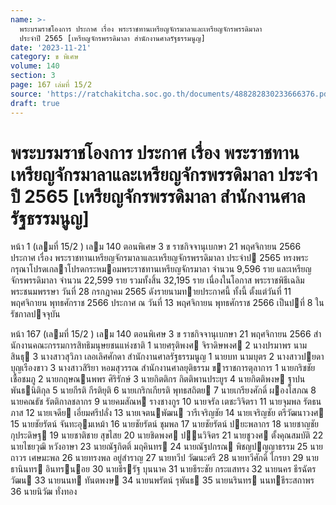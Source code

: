 ```yaml
---
name: >-
  พระบรมราชโองการ ประกาศ เรื่อง พระราชทานเหรียญจักรมาลาและเหรียญจักรพรรดิมาลา
  ประจำปี 2565 [เหรียญจักรพรรดิมาลา สำนักงานศาลรัฐธรรมนูญ]
date: '2023-11-21'
category: ข พิเศษ
volume: 140
section: 3
page: 167 เล่มที่ 15/2
source: 'https://ratchakitcha.soc.go.th/documents/488282830233666376.pdf'
draft: true
---
```


# พระบรมราชโองการ ประกาศ เรื่อง พระราชทานเหรียญจักรมาลาและเหรียญจักรพรรดิมาลา ประจำปี 2565 [เหรียญจักรพรรดิมาลา สำนักงานศาลรัฐธรรมนูญ]

หน้า 1 (เลมที่ 15/2 ) เลม 140 ตอนพิเศษ 3 ข ราชกิจจานุเบกษา 21 พฤศจิกายน 2566 ประกาศ เรื่อง พระราชทานเหรียญจักรมาลาและเหรียญจักรพรรดิมาลา ประจําป 2565 ทรงพระกรุณาโปรดเกลาโปรดกระหมอมพระราชทานเหรียญจักรมาลา จํานวน 9,596 ราย และเหรียญจักรพรรดิมาลา จํานวน 22,599 ราย รวมทั้งสิ้น 32,195 ราย เนื่องในโอกาส พระราชพิธีเฉลิมพระชนมพรรษา วันที่ 28 กรกฎาคม 2565 ดังรายนามทายประกาศนี้ ทั้งนี้ ตั้งแต่วันที่ 11 พฤศจิกายน พุทธศักราช 2566 ประกาศ ณ วันที่ 13 พฤศจิกายน พุทธศักราช 2566 เป็นปที่ 8 ในรัชกาลปจจุบัน

หน้า 167 (เลมที่ 15/2 ) เลม 140 ตอนพิเศษ 3 ข ราชกิจจานุเบกษา 21 พฤศจิกายน 2566 สํานักงานคณะกรรมการสิทธิมนุษยชนแห่งชาติ 1 นายศรุติพงศ จิราดิษพงศ 2 นางปรมาพร นามสินธุ 3 นางสาวสุวิภา เลอเลิศศักดา สํานักงานศาลรัฐธรรมนูญ 1 นายบท นามบุตร 2 นางสาวปยดา บุญเรืองขาว 3 นางสาวสิริยา หอมสุวรรณ สํานักงานศาลยุติธรรม ขาราชการตุลาการ 1 นายกริชชัย เชื้อชมภู 2 นายกฤษณนพพร ศิริรักษ์ 3 นายกิตติกร กิตติพานประยูร 4 นายกิตติพงษ ฐาปนพันธนิติกุล 5 นายกีรติ กีรติยุติ 6 นายเกริกเกียรติ พุทธสถิตย 7 นายเกรียงศักดิ์ ผองโสภณ 8 นายคณธัช รัตติกาลชลากร 9 นายคมสัณห รางชางกูร 10 นายจรัล เตชะวิจิตรา 11 นายจุมพล รัตธนภาส 12 นายเจดีย เอี่ยมศรีปลั่ง 13 นายเจตนพัฒน วารีเจริญชัย 14 นายเจริญชัย ตรีวัฒนาวงศ 15 นายชัยรัตน์ จันทะอุมเหม้า 16 นายชัยรัตน์ ชุมพล 17 นายชัยรัตน์ ปยะพลากร 18 นายชาญชัย กุประดิษฐ 19 นายชาติชาย สุขไสย 20 นายชิดพงศ ปนวิจิตร 21 นายชูวงศ ตั้งคุณสมบัติ 22 นายไชยวุฒิ หวังอาษา 23 นายณัฐกิตติ์ มฤคินทร 24 นายณัฐปกรณ พิชญปญญาธรรม 25 นายถาวร เศษมะพล 26 นายทรงพล อยู่สําราญ 27 นายทวีป วัฒนะศรี 28 นายทวีศักดิ์ ไกรยา 29 นายธานินทร อินทรนอย 30 นายธีรรัฐ บุนนาค 31 นายธีระชัย กระแสทรง 32 นายนคร ธีรฉัตรวัฒน 33 นายนนท ทันตพงษ 34 นายนพรัตน์ รุพันธ 35 นายนรินทร นนทธีระสถาพร 36 นายนิวัฒ ทั่งทอง

